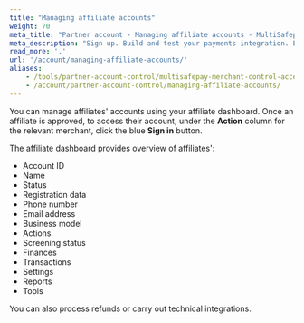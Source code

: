 ```yaml
---
title: "Managing affiliate accounts"
weight: 70
meta_title: "Partner account - Managing affiliate accounts - MultiSafepay Docs"
meta_description: "Sign up. Build and test your payments integration. Explore our products and services. Use our API reference, SDKs, and wrappers. Get support."
read_more: '.'
url: '/account/managing-affiliate-accounts/'
aliases:
    - /tools/partner-account-control/multisafepay-merchant-control-access
    - /account/partner-account-control/managing-affiliate-accounts/
---
```


You can manage affiliates' accounts using your affiliate dashboard. Once an affiliate is approved, to access their account, under the **Action** column for the relevant merchant, click the blue **Sign in** button.

The affiliate dashboard provides overview of affiliates':

- Account ID
- Name
- Status
- Registration data
- Phone number
- Email address
- Business model
- Actions
- Screening status
- Finances
- Transactions
- Settings
- Reports
- Tools

You can also process refunds or carry out technical integrations.



